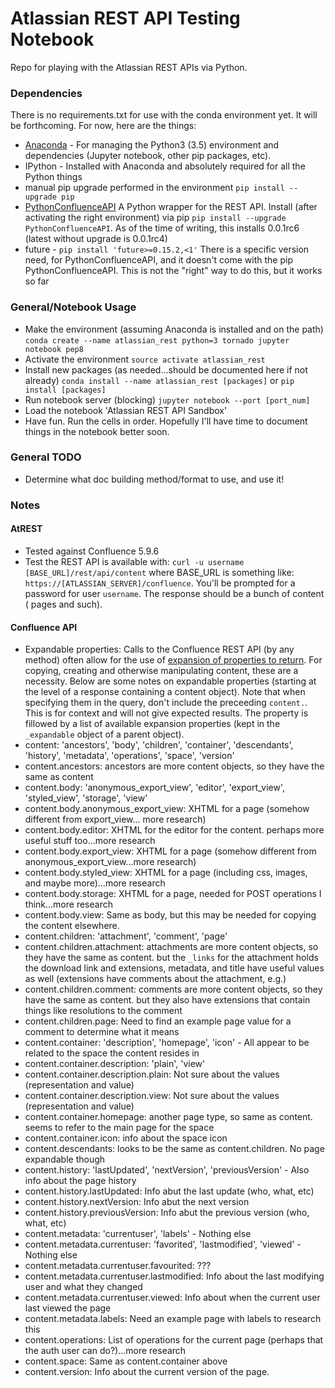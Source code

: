 # Atlassian REST API Testing Notebook
Repo for playing with the Atlassian REST APIs via Python.

### Dependencies
There is no requirements.txt for use with the conda environment yet. It will be
forthcoming. For now, here are the things:
* [Anaconda](https://www.continuum.io/why-anaconda) - For managing the Python3
  (3.5) environment and dependencies (Jupyter notebook, other pip packages,
  etc).
* IPython - Installed with Anaconda and absolutely required for all the Python
  things
* manual pip upgrade performed in the environment `pip install --upgrade pip`
* [PythonConfluenceAPI](https://github.com/pushrodtechnology/PythonConfluenceAPI)
  A Python wrapper for the REST API. Install (after activating the right
  environment) via pip `pip install --upgrade PythonConfluenceAPI`. As of the
  time of writing, this installs 0.0.1rc6 (latest without upgrade is 0.0.1rc4)
* future - `pip install 'future>=0.15.2,<1'` There is a specific version need,
  for PythonConfluenceAPI, and it doesn't come with the pip
  PythonConfluenceAPI. This is not the "right" way to do this, but it works so
  far

### General/Notebook Usage
* Make the environment (assuming Anaconda is installed and on the path)
`conda create --name atlassian_rest python=3 tornado jupyter notebook pep8`
* Activate the environment
`source activate atlassian_rest`
* Install new packages (as needed...should be documented here if not already)
`conda install --name atlassian_rest [packages]` or `pip install [packages]`
* Run notebook server (blocking) `jupyter notebook --port [port_num]`
* Load the notebook 'Atlassian REST API Sandbox'
* Have fun. Run the cells in order. Hopefully I'll have time to document things
  in the notebook better soon.

### General TODO
* Determine what doc building method/format to use, and use it!

### Notes
#### AtREST
* Tested against Confluence 5.9.6
* Test the REST API is available with:
  `curl -u username [BASE_URL]/rest/api/content` where BASE_URL is something
  like: `https://[ATLASSIAN_SERVER]/confluence`. You'll be prompted for a
  password for user `username`. The response should be a bunch of content (
  pages and such).

#### Confluence API
* Expandable properties: Calls to the Confluence REST API (by any method) often
  allow for the use of [expansion of properties to return](https://developer.atlassian.com/confdev/confluence-rest-api/expansions-in-the-rest-api).
  For copying, creating and otherwise manipulating content, these are a
  necessity. Below are some notes on expandable properties (starting at the
  level of a response containing a content object). Note that when specifying
  them in the query, don't include the preceeding `content.`. This is for
  context and will not give expected results. The property is fillowed by a
  list of available expansion properties (kept in the `_expandable` object of
  a parent object).
 * content: 'ancestors', 'body', 'children', 'container', 'descendants',
            'history', 'metadata', 'operations', 'space', 'version'
 * content.ancestors: ancestors are more content objects, so they have
                      the same as content
 * content.body: 'anonymous_export_view', 'editor', 'export_view',
                 'styled_view', 'storage', 'view'
 * content.body.anonymous_export_view: XHTML for a page (somehow
                                       different from export_view...
                                       more research)
 * content.body.editor: XHTML for the editor for the content. perhaps
                        more useful stuff too...more research
 * content.body.export_view: XHTML for a page (somehow different from
                             anonymous_export_view...more research)
 * content.body.styled_view: XHTML for a page (including css, images,
                             and maybe more)...more research
 * content.body.storage: XHTML for a page, needed for POST operations
                         I think...more research
 * content.body.view: Same as body, but this may be needed for copying
                      the content elsewhere.
 * content.children: 'attachment', 'comment', 'page'
 * content.children.attachment: attachments are more content objects,
                                so they have the same as content. but
                                the `_links` for the attachment holds
                                the download link and extensions,
                                metadata, and title have useful values
                                as well (extensions have comments
                                about the attachment, e.g.)
 * content.children.comment: comments are more content objects, so
                             they have the same as content. but they
                             also have extensions that contain things
                             like resolutions to the comment
 * content.children.page: Need to find an example page value for a
                          comment to determine what it means
 * content.container: 'description', 'homepage', 'icon' - All appear to be
                      related to the space the content resides in
 * content.container.description: 'plain', 'view'
 * content.container.description.plain: Not sure about the values
                                        (representation and value)
 * content.container.description.view: Not sure about the values
                                       (representation and value)
 * content.container.homepage: another page type, so same as content. seems to
                               refer to the main page for the space
 * content.container.icon: info about the space icon
 * content.descendants: looks to be the same as content.children. No page
                        expandable though
 * content.history: 'lastUpdated', 'nextVersion', 'previousVersion' - Also info
                    about the page history
 * content.history.lastUpdated: Info abut the last update (who, what, etc)
 * content.history.nextVersion: Info abut the next version
 * content.history.previousVersion: Info abut the previous version (who, what,
                                    etc)
 * content.metadata: 'currentuser', 'labels' - Nothing else
 * content.metadata.currentuser: 'favorited', 'lastmodified', 'viewed' -
                                 Nothing else
 * content.metadata.currentuser.favourited: ???
 * content.metadata.currentuser.lastmodified: Info about the last modifying
                                              user and what they changed
 * content.metadata.currentuser.viewed: Info about when the current user last
                                        viewed the page
 * content.metadata.labels: Need an example page with labels to research this
 * content.operations: List of operations for the current page (perhaps that
                       the auth user can do?)...more research
 * content.space: Same as content.container above
 * content.version: Info about the current version of the page.
